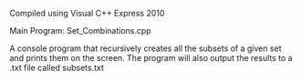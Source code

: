 Compiled using Visual C++ Express 2010

Main Program: Set_Combinations.cpp

A console program that recursively creates all the subsets
of a given set and prints them on the screen. The program 
will also output the results to a .txt file called 
subsets.txt